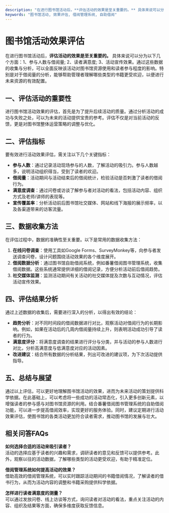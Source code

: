 ```yaml
---
description: "在进行图书馆活动后，**评估活动的效果是至关重要的。** 具体来说可以分为以下几个方面：1、参与人数与借阅量; 2、读者满意度; 3、活动宣传效果。通过这些数据的收集与分析，可以全面反映该活动对图书馆资源使用和读者参与程度的影响。特别是对于借阅量的分析，能够帮助管理者理解哪些类型的书籍更受欢迎，以便进行未来资源的有效配置。"
keywords: "图书馆活动, 效果评估, 借阅管理系统, 自助借阅"
---
```

# 图书馆活动效果评估

在进行图书馆活动后，**评估活动的效果是至关重要的。** 具体来说可以分为以下几个方面：1、参与人数与借阅量; 2、读者满意度; 3、活动宣传效果。通过这些数据的收集与分析，可以全面反映该活动对图书馆资源使用和读者参与程度的影响。特别是对于借阅量的分析，能够帮助管理者理解哪些类型的书籍更受欢迎，以便进行未来资源的有效配置。

## 一、评估活动的重要性

进行图书馆活动效果的评估，首先是为了提升后续活动的质量。通过分析活动的成功与失败之处，可以为未来的活动提供宝贵的参考。评估不仅是对当前活动的反馈，更是对图书馆整体运营策略的调整与优化。 

## 二、评估指标

要有效进行活动效果评估，需关注以下几个关键指标：

- **参与人数**：通过记录活动现场参与的人数，了解活动的吸引力。参与人数越多，说明活动组织得当，受到了读者的欢迎。
- **借阅量**：活动期间与活动结束后的借阅统计，检验活动是否刺激了读者的借阅行为。
- **满意度调查**：通过问卷或访谈了解参与者对活动的看法，包括活动内容、组织方式及老师/讲师的表现等。
- **宣传覆盖率**：分析活动前后图书馆社交媒体、网站和线下海报的展示频率，以及各渠道带来的访客流量。

## 三、数据收集方法

在评估过程中，数据的准确性至关重要。以下是常用的数据收集方法：

1. **在线问卷调查**：使用工具如Google Forms、SurveyMonkey等，向参与者发送调查问卷，设计问题围绕活动效果的各个维度展开。
2. **借阅数据分析**：通过图书馆自助借阅系统，例如番薯借阅图书管理系统，收集借阅数据。这些系统通常提供详细的借阅记录，方便分析活动前后借阅趋势。
3. **社交媒体监测**：监测活动期间有关活动的社交媒体提及次数与互动情况，评估活动宣传效果。

## 四、评估结果分析

通过上述数据的收集后，需要进行深入的分析，以得出有效的结论：

- **趋势分析**：对不同时间段的借阅数据进行对比，观察活动对借阅行为的长期影响。例如，如果在活动后的几周内借阅量持续上升，则表明活动成功引导了读者的行为。
- **满意度评分**：将满意度调查的结果进行评分与分类，并与活动的参与人数进行对比，分析高满意度与低满意度对应的活动因素。
- **改进建议**：结合所有数据的分析结果，列出可改进的建议项，为下次活动提供指导。

## 五、总结与展望

通过以上评估，可以更好地理解图书馆活动的效果，进而为未来活动的策划提供科学依据。在此基础上，可以考虑将一些成功的活动常态化，引入更多创新元素，以增强读者的参与感与对图书馆资源的利用。结合番薯借阅图书管理系统的自助借阅功能，可以进一步提高借阅效率，实现更好的服务体验。同时，建议定期进行活动效果评估，使图书馆的各类活动更加符合读者需求，推动图书馆的发展与壮大。

## 相关问答FAQs

**如何选择合适的活动来吸引读者？**  
活动的选择应基于读者的兴趣和需求，调研读者的意见和反馈可以提供参考。此外，观察以往的活动数据，了解哪些类型的活动更受欢迎，有助于精准定位。

**借阅管理系统如何提高活动的效果？**  
借助高效的借阅管理系统，可以实时跟踪活动期间的书籍借阅情况，了解读者的借书行为，从而为活动内容的调整和书籍采购提供科学依据。

**怎样进行读者满意度的测量？**  
可以通过发放问卷、线上访谈等方式，询问读者对活动的看法，重点关注活动的内容、组织及结果等方面，确保多维度获取反馈信息。
